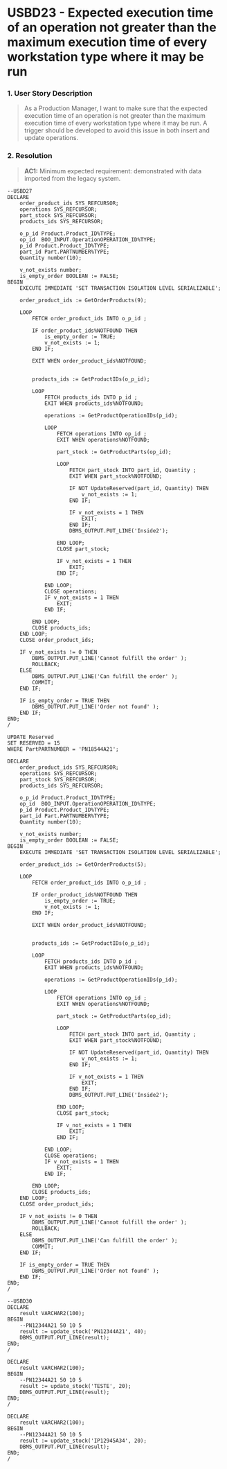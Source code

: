# USBD23 - Expected execution time of an operation not greater than the maximum execution time of every workstation type where it may be run

### 1. User Story Description

>   As a Production Manager, I want to make sure that the expected execution time of an operation is not greater than the maximum execution time of
every workstation type where it may be run. A trigger should be developed to
avoid this issue in both insert and update operations.



### 2. Resolution
>**AC1:** Minimum expected requirement: demonstrated with data imported from the
legacy system.

    --USBD27
    DECLARE
        order_product_ids SYS_REFCURSOR;
        operations SYS_REFCURSOR;
        part_stock SYS_REFCURSOR;
        products_ids SYS_REFCURSOR;
    
        o_p_id Product.Product_ID%TYPE;
        op_id  BOO_INPUT.OperationOPERATION_ID%TYPE;
        p_id Product.Product_ID%TYPE;
        part_id Part.PARTNUMBER%TYPE;
        Quantity number(10);
    
        v_not_exists number;
        is_empty_order BOOLEAN := FALSE;
    BEGIN
        EXECUTE IMMEDIATE 'SET TRANSACTION ISOLATION LEVEL SERIALIZABLE';
    
        order_product_ids := GetOrderProducts(9);
    
        LOOP 
            FETCH order_product_ids INTO o_p_id ;
    
            IF order_product_ids%NOTFOUND THEN
                is_empty_order := TRUE;
                v_not_exists := 1;
            END IF;
    
            EXIT WHEN order_product_ids%NOTFOUND;
    
    
            products_ids := GetProductIDs(o_p_id);
            
            LOOP
                FETCH products_ids INTO p_id ;
                EXIT WHEN products_ids%NOTFOUND;
    
                operations := GetProductOperationIDs(p_id);
            
                LOOP
                    FETCH operations INTO op_id ;
                    EXIT WHEN operations%NOTFOUND;
            
                    part_stock := GetProductParts(op_id);
            
                    LOOP
                        FETCH part_stock INTO part_id, Quantity ;
                        EXIT WHEN part_stock%NOTFOUND;
            
                        IF NOT UpdateReserved(part_id, Quantity) THEN
                            v_not_exists := 1;
                        END IF;
            
                        IF v_not_exists = 1 THEN
                            EXIT;
                        END IF;
                        DBMS_OUTPUT.PUT_LINE('Inside2');
            
                    END LOOP;
                    CLOSE part_stock;
                        
                    IF v_not_exists = 1 THEN
                        EXIT;
                    END IF;
            
                END LOOP;
                CLOSE operations;
                IF v_not_exists = 1 THEN
                    EXIT;
                END IF;
                
            END LOOP;
            CLOSE products_ids;
        END LOOP;
        CLOSE order_product_ids;
    
        IF v_not_exists != 0 THEN
            DBMS_OUTPUT.PUT_LINE('Cannot fulfill the order' );
            ROLLBACK;
        ELSE
            DBMS_OUTPUT.PUT_LINE('Can fulfill the order' );
            COMMIT;
        END IF;
        
        IF is_empty_order = TRUE THEN
            DBMS_OUTPUT.PUT_LINE('Order not found' );
        END IF;
    END;
    /

    UPDATE Reserved
    SET RESERVED = 15
    WHERE PartPARTNUMBER = 'PN18544A21';

    DECLARE
        order_product_ids SYS_REFCURSOR;
        operations SYS_REFCURSOR;
        part_stock SYS_REFCURSOR;
        products_ids SYS_REFCURSOR;
    
        o_p_id Product.Product_ID%TYPE;
        op_id  BOO_INPUT.OperationOPERATION_ID%TYPE;
        p_id Product.Product_ID%TYPE;
        part_id Part.PARTNUMBER%TYPE;
        Quantity number(10);
    
        v_not_exists number;
        is_empty_order BOOLEAN := FALSE;
    BEGIN
        EXECUTE IMMEDIATE 'SET TRANSACTION ISOLATION LEVEL SERIALIZABLE';
    
        order_product_ids := GetOrderProducts(5);
    
        LOOP 
            FETCH order_product_ids INTO o_p_id ;
    
            IF order_product_ids%NOTFOUND THEN
                is_empty_order := TRUE;
                v_not_exists := 1;
            END IF;
    
            EXIT WHEN order_product_ids%NOTFOUND;
    
    
            products_ids := GetProductIDs(o_p_id);
            
            LOOP
                FETCH products_ids INTO p_id ;
                EXIT WHEN products_ids%NOTFOUND;
    
                operations := GetProductOperationIDs(p_id);
            
                LOOP
                    FETCH operations INTO op_id ;
                    EXIT WHEN operations%NOTFOUND;
            
                    part_stock := GetProductParts(op_id);
            
                    LOOP
                        FETCH part_stock INTO part_id, Quantity ;
                        EXIT WHEN part_stock%NOTFOUND;
            
                        IF NOT UpdateReserved(part_id, Quantity) THEN
                            v_not_exists := 1;
                        END IF;
            
                        IF v_not_exists = 1 THEN
                            EXIT;
                        END IF;
                        DBMS_OUTPUT.PUT_LINE('Inside2');
            
                    END LOOP;
                    CLOSE part_stock;
                        
                    IF v_not_exists = 1 THEN
                        EXIT;
                    END IF;
            
                END LOOP;
                CLOSE operations;
                IF v_not_exists = 1 THEN
                    EXIT;
                END IF;
                
            END LOOP;
            CLOSE products_ids;
        END LOOP;
        CLOSE order_product_ids;
    
        IF v_not_exists != 0 THEN
            DBMS_OUTPUT.PUT_LINE('Cannot fulfill the order' );
            ROLLBACK;
        ELSE
            DBMS_OUTPUT.PUT_LINE('Can fulfill the order' );
            COMMIT;
        END IF;
        
        IF is_empty_order = TRUE THEN
            DBMS_OUTPUT.PUT_LINE('Order not found' );
        END IF;
    END;
    /

    --USBD30
    DECLARE
        result VARCHAR2(100);
    BEGIN
        --PN12344A21 50 10 5
        result := update_stock('PN12344A21', 40);
        DBMS_OUTPUT.PUT_LINE(result);
    END;
    /

    DECLARE
        result VARCHAR2(100);
    BEGIN
        --PN12344A21 50 10 5
        result := update_stock('TESTE', 20);
        DBMS_OUTPUT.PUT_LINE(result);
    END;
    /

    DECLARE
        result VARCHAR2(100);
    BEGIN
        --PN12344A21 50 10 5
        result := update_stock('IP12945A34', 20);
        DBMS_OUTPUT.PUT_LINE(result);
    END;
    /


